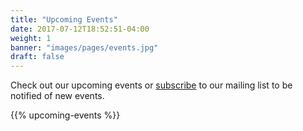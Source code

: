 ```yaml
---
title: "Upcoming Events"
date: 2017-07-12T18:52:51-04:00
weight: 1
banner: "images/pages/events.jpg"
draft: false
---
```


Check out our upcoming events or [subscribe](/contact/subscribe/) to our mailing list to be notified of new events.

{{% upcoming-events %}}